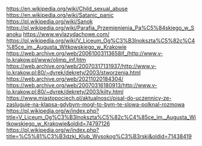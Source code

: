 https://en.wikipedia.org/wiki/Child_sexual_abuse https://en.wikipedia.org/wiki/Satanic_panic
https://pl.wikipedia.org/wiki/Sanok https://pl.wikipedia.org/wiki/Parafia_Przemienienia_Pa%C5%84skiego_w_Sanoku https://www.wylazydachowe.com/
https://pl.wikipedia.org/wiki/V_Liceum_Og%C3%B3lnokszta%C5%82c%C4%85ce_im._Augusta_Witkowskiego_w_Krakowie https://web.archive.org/web/20061003113658if_/http://www.v-lo.krakow.pl/www/olimp_inf.htm https://web.archive.org/web/20070317131937/http://www.v-lo.krakow.pl:80/~dyrek/dekrety/2003/stworzenia.html https://web.archive.org/web/20211020184304/ https://web.archive.org/web/20070316180913/http://www.v-lo.krakow.pl:80/~dyrek/dekrety/2003/kilty.html https://www.miastopociech.pl/aktualnosci/pisal-do-uczennicy-ze-zasluguje-na-klapsa-gdybym-mogl-to-bym-te-slowa-polknal-rozmowa https://pl.wikipedia.org/w/index.php?title=V_Liceum_Og%C3%B3lnokszta%C5%82c%C4%85ce_im._Augusta_Witkowskiego_w_Krakowie&oldid=74797126
https://pl.wikipedia.org/w/index.php?title=%C5%81%C3%B3dzki_Klub_Wysokog%C3%B3rski&oldid=71438419
